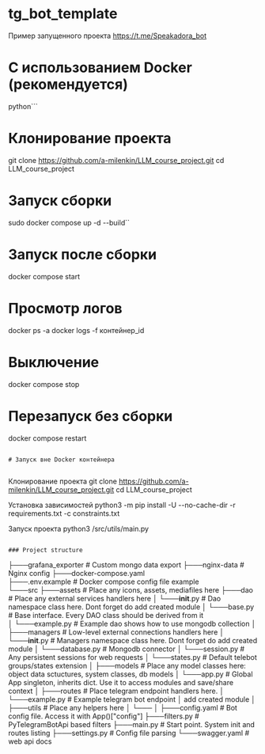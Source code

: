 # tg_bot_template

Пример запущенного проекта https://t.me/Speakadora_bot


# С использованием Docker (рекомендуется)
python```
# Клонирование проекта
git clone https://github.com/a-milenkin/LLM_course_project.git
cd LLM_course_project

# Запуск сборки
sudo docker compose up -d --build``

# Запуск после сборки
docker compose start

# Просмотр логов
docker ps -a 
docker logs -f контейнер_id

# Выключение
docker compose stop

# Перезапуск без сборки
docker compose restart
```

# Запуск вне Docker контейнера


```
Клонирование проекта
git clone https://github.com/a-milenkin/LLM_course_project.git
cd LLM_course_project

Установка зависимостей
python3 -m pip install  -U --no-cache-dir -r requirements.txt -c constraints.txt

Запуск проекта
python3 /src/utils/main.py
```

### Project structure

```  
├───grafana_exporter                 # Custom mongo data export
├───nginx-data                       # Nginx config
├───docker-compose.yaml        
├───.env.example                     # Docker compose config file example  
└───src
    ├───assets                       # Place any icons, assets, mediafiles here
    ├───dao                          # Place any external services handlers here
    │   └───__init__.py              # Dao namespace class here. Dont forget do add created module 
    │   └───base.py                  # Base interface. Every DAO class should be derived from it  
    │   └───example.py               # Example dao shows how to use mongodb collection
    │
    ├───managers                     # Low-level external connections handlers here
    │   └───__init__.py              # Managers namespace class here. Dont forget do add created module 
    │   └───database.py              # Mongodb connector
    │   └───session.py               # Any persistent sessions for web requests
    │   └───states.py                # Default telebot groups/states extension
    │
    ├───models                       # Place any model classes here: object data sctuctures, system classes, db models
    │   └───app.py                   # Global App singleton, inherits dict. Use it to access modules and save/share context
    │
    ├───routes                       # Place telegram endpoint handlers here. 
    │   └───example.py               # Example telegram bot endpoint
    │
    add created module 
    │
    ├───utils                        # Place any helpers here
    │   └───
    │
    ├───config.yaml                  # Bot config file. Access it with App()["config"]
    ├───filters.py                   # PyTelegramBotApi based filters
    ├───main.py                      # Start point. System init and routes listing 
    ├───settings.py                  # Config file parsing
    └───swagger.yaml                 # web api docs

```

